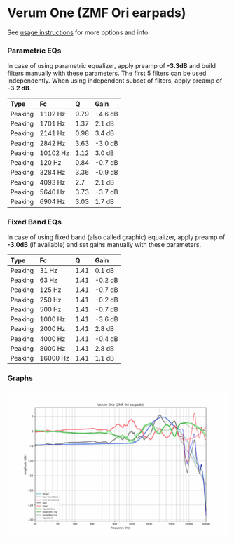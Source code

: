 # Verum One (ZMF Ori earpads)
See [usage instructions](https://github.com/jaakkopasanen/AutoEq#usage) for more options and info.

### Parametric EQs
In case of using parametric equalizer, apply preamp of **-3.3dB** and build filters manually
with these parameters. The first 5 filters can be used independently.
When using independent subset of filters, apply preamp of **-3.2 dB**.

| Type    | Fc       |    Q | Gain    |
|:--------|:---------|:-----|:--------|
| Peaking | 1102 Hz  | 0.79 | -4.6 dB |
| Peaking | 1701 Hz  | 1.37 | 2.1 dB  |
| Peaking | 2141 Hz  | 0.98 | 3.4 dB  |
| Peaking | 2842 Hz  | 3.63 | -3.0 dB |
| Peaking | 10102 Hz | 1.12 | 3.0 dB  |
| Peaking | 120 Hz   | 0.84 | -0.7 dB |
| Peaking | 3284 Hz  | 3.36 | -0.9 dB |
| Peaking | 4093 Hz  | 2.7  | 2.1 dB  |
| Peaking | 5640 Hz  | 3.73 | -3.7 dB |
| Peaking | 6904 Hz  | 3.03 | 1.7 dB  |

### Fixed Band EQs
In case of using fixed band (also called graphic) equalizer, apply preamp of **-3.0dB**
(if available) and set gains manually with these parameters.

| Type    | Fc       |    Q | Gain    |
|:--------|:---------|:-----|:--------|
| Peaking | 31 Hz    | 1.41 | 0.1 dB  |
| Peaking | 63 Hz    | 1.41 | -0.2 dB |
| Peaking | 125 Hz   | 1.41 | -0.7 dB |
| Peaking | 250 Hz   | 1.41 | -0.2 dB |
| Peaking | 500 Hz   | 1.41 | -0.7 dB |
| Peaking | 1000 Hz  | 1.41 | -3.6 dB |
| Peaking | 2000 Hz  | 1.41 | 2.8 dB  |
| Peaking | 4000 Hz  | 1.41 | -0.4 dB |
| Peaking | 8000 Hz  | 1.41 | 2.8 dB  |
| Peaking | 16000 Hz | 1.41 | 1.1 dB  |

### Graphs
![](./Verum%20One%20(ZMF%20Ori%20earpads).png)